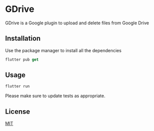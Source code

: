 # GDrive 

GDrive is a Google plugin to upload and delete files from Google Drive 

## Installation

Use the package manager to install all the dependencies 


```dart
flutter pub get
```

## Usage

```dart
flutter run 
```

Please make sure to update tests as appropriate.

## License
[MIT](https://choosealicense.com/licenses/mit/)
